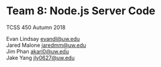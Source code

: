 # Team 8: Node.js Server Code
TCSS 450 Autumn 2018  
  
Evan Lindsay <evandl@uw.edu>  
Jared Malone <jaredmm@uw.edu>  
Jim Phan <akari0@uw.edu>  
Jake Yang <jly0627@uw.edu>  
